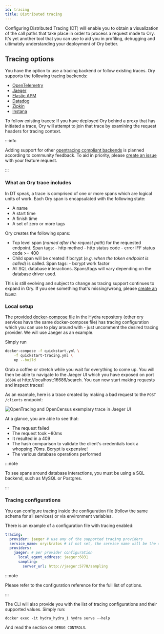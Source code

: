 ```yaml
---
id: tracing
title: Distributed tracing
---
```


Configuring Distributed Tracing (DT) will enable you to obtain a visualization of the call paths that take place in order to
process a request made to Ory. It's yet another tool that you can use to aid you in profiling, debugging and ultimately
understanding your deployment of Ory better.

## Tracing options

You have the option to use a tracing backend or follow existing traces. Ory supports the following tracing backends:

- [OpenTelemetry](https://github.com/open-telemetry)
- [Jaeger](https://github.com/jaegertracing/jaeger)
- [Elastic APM](https://github.com/elastic/apm)
- [Datadog](https://github.com/DataDog)
- [Zipkin](https://github.com/openzipkin/zipkin)
- [Instana](https://www.instana.com/)

To follow existing traces: If you have deployed Ory behind a proxy that has initiated a trace, Ory will attempt to join that trace
by examining the request headers for tracing context.

:::info

Adding support for other [opentracing compliant backends](https://opentracing.io/docs/supported-tracers) is planned according to
community feedback. To aid in priority, please [create an issue](https://github.com/ory/hydra/issues) with your feature request.

:::

### What an Ory trace includes

In DT speak, a trace is comprised of one or more spans which are logical units of work. Each Ory span is encapsulated with the
following state:

- A name
- A start time
- A finish time
- A set of zero or more tags

Ory creates the following spans:

- Top level span (_named after the request path_) for the requested endpoint. Span tags: - http method - http status code - error
  IFF status code >= 400
- Child span will be created if bcrypt (_e.g. when the token endpoint is called_) is called. Span tags: - bcrypt work factor
- All SQL database interactions. Spans/tags will vary depending on the database driver used.

This is still evolving and subject to change as tracing support continues to expand in Ory. If you see something that's
missing/wrong, please [create an issue](https://github.com/ory/docs/issues).

### Local setup

The [provided docker-compose file](https://github.com/ory/hydra/blob/master/quickstart-tracing.yml) in the Hydra repository (other
ory services have the same docker-compose file) has tracing configuration which you can use to play around with - just uncomment
the desired tracing provider. We will use Jaeger as an example.

Simply run

```sh
docker-compose -f quickstart.yml \
    -f quickstart-tracing.yml \
    up --build
```

Grab a coffee or stretch while you wait for everything to come up. You will then be able to navigate to the Jaeger UI which you
have exposed on port `16686` at http://localhost:16686/search. You can now start making requests and inspect traces!

As an example, here is a trace created by making a bad request to the `POST /clients` endpoint:

![OpenTracing and OpenCensus exemplary trace in Jaeger UI](../_static/sample_trace.png)

At a glance, you are able to see that:

- The request failed
- The request took ~80ms
- It resulted in a 409
- The hash comparison to validate the client's credentials took a whopping 70ms. Bcrypt is expensive!
- The various database operations performed

:::note

To see spans around database interactions, you must be using a SQL backend, such as MySQL or Postgres.

:::

### Tracing configurations

You can configure tracing inside the configuration file (follow the same schema for all services) or via environment variables.

There is an example of a configuration file with tracing enabled:

```yaml
tracing:
  provider: jaeger # use any of the supported tracing providers
  service_name: ory:kratos # if not set, the service name will be the service's name
  providers:
    jaeger: # per provider configuration
      local_agent_address: jaeger:6831
      sampling:
        server_url: http://jaeger:5778/sampling
```

:::note

Please refer to the configuration reference for the full list of options.

:::

The CLI will also provide you with the list of tracing configurations and their supported values. Simply run:

```
docker exec -it hydra_hydra_1 hydra serve --help
```

And read the section on `DEBUG CONTROLS`.
